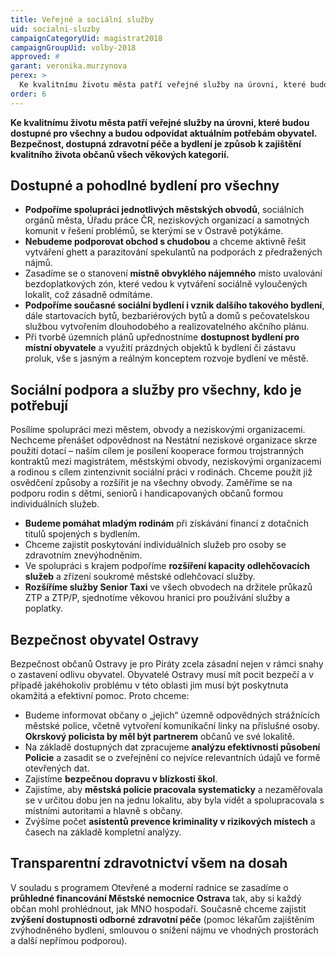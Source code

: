 ```yaml
---
title: Veřejné a sociální služby
uid: socialni-sluzby
campaignCategoryUid: magistrat2018
campaignGroupUid: volby-2018
approved: #
garant: veronika.murzynova
perex: >
  Ke kvalitnímu životu města patří veřejné služby na úrovni, které budou dostupné pro všechny a budou odpovídat aktuálním potřebám obyvatel.  Bezpečnost, dostupná zdravotní péče a bydlení je způsob k zajištění kvalitního života občanů všech věkových kategorií.
order: 6
---
```


**Ke kvalitnímu životu města patří veřejné služby na úrovni, které budou dostupné pro všechny a budou odpovídat aktuálním potřebám obyvatel.  Bezpečnost, dostupná zdravotní péče a bydlení je způsob k zajištění kvalitního života občanů všech věkových kategorií.**

## Dostupné a pohodlné bydlení pro všechny

<ul>
  <li><b>Podpoříme spolupráci jednotlivých městských obvodů</b>, sociálních orgánů města, Úřadu práce ČR, neziskových organizací a samotných komunit v řešení problémů, se kterými se v Ostravě potýkáme.</li>
  <li><b>Nebudeme podporovat obchod s chudobou</b> a chceme aktivně řešit vytváření ghett a parazitování spekulantů na podporách z předražených nájmů.</li>
  <li>Zasadíme se o stanovení <b>místně obvyklého nájemného</b> místo uvalování bezdoplatkových zón, které vedou k vytváření sociálně vyloučených lokalit, což zásadně odmítáme.</li>
  <li><b>Podpoříme současné sociální bydlení i vznik dalšího takového bydlení</b>, dále startovacích bytů, bezbariérových bytů a domů s pečovatelskou službou vytvořením dlouhodobého a realizovatelného akčního plánu.</li>
  <li>Při tvorbě územních plánů upřednostníme <b>dostupnost bydlení pro místní obyvatele</b> a využití prázdných objektů k bydlení či zástavu proluk, vše s jasným a reálným konceptem rozvoje bydlení ve městě.</li>
</ul>

## Sociální podpora a služby pro všechny, kdo je potřebují

Posílíme spolupráci mezi městem, obvody a neziskovými organizacemi. Nechceme přenášet odpovědnost na Nestátní neziskové organizace skrze použití dotací – naším cílem je posílení kooperace formou trojstranných kontraktů mezi magistrátem, městskými obvody, neziskovými organizacemi a rodinou s cílem zintenzivnit sociální práci v rodinách. Chceme použít již osvědčení způsoby a rozšířit je na všechny obvody. Zaměříme se na podporu rodin s dětmi, seniorů i handicapovaných občanů formou individuálních služeb.

<ul>
  <li><b>Budeme pomáhat mladým rodinám</b> při získávání financí z dotačních titulů spojených s bydlením.</li>
  <li>Chceme zajistit poskytování individuálních služeb pro osoby se zdravotním znevýhodněním.</li>
  <li>Ve spolupráci s krajem podpoříme <b>rozšíření kapacity odlehčovacích služeb</b> a zřízení soukromé městské odlehčovací služby.</li>
  <li><b>Rozšíříme služby Senior Taxi</b> ve všech obvodech na držitele průkazů ZTP a ZTP/P, sjednotíme věkovou hranici pro používání služby a poplatky.</li>
</ul>

## Bezpečnost obyvatel Ostravy

Bezpečnost občanů Ostravy je pro Piráty zcela zásadní nejen v rámci snahy o zastavení odlivu obyvatel. Obyvatelé Ostravy musí mít pocit bezpečí a v případě jakéhokoliv problému v této oblasti jim musí být poskytnuta okamžitá a efektivní pomoc.  Proto chceme:

<ul>
  <li>Budeme informovat občany o „jejich“ územně odpovědných strážnících městské police, včetně vytvoření komunikační linky na příslušné osoby. <b>Okrskový policista by měl být partnerem</b> občanů ve své lokalitě.</li>
  <li>Na základě dostupných dat zpracujeme <b>analýzu efektivnosti působení Policie</b> a zasadit se o zveřejnění co nejvíce relevantních údajů ve formě otevřených dat.</li>
  <li>Zajistíme <b>bezpečnou dopravu v blízkosti škol</b>.</li>
  <li>Zajistíme, aby <b>městská policie pracovala systematicky</b> a nezaměřovala se v určitou dobu jen na jednu lokalitu, aby byla vidět a spolupracovala s místními autoritami a hlavně s občany.</li>
  <li>Zvýšíme počet <b>asistentů prevence kriminality v rizikových místech</b> a časech na základě kompletní analýzy.</li>
</ul>

## Transparentní zdravotnictví všem na dosah

V souladu s programem Otevřené a moderní radnice se zasadíme o <b>průhledné financování Městské nemocnice Ostrava</b> tak, aby si každý občan mohl prohlédnout, jak MNO hospodaří. Současně chceme zajistit <b>zvýšení dostupnosti odborné zdravotní péče</b> (pomoc lékařům zajištěním zvýhodněného bydlení, smlouvou o snížení nájmu ve vhodných prostorách a další nepřímou podporou).
